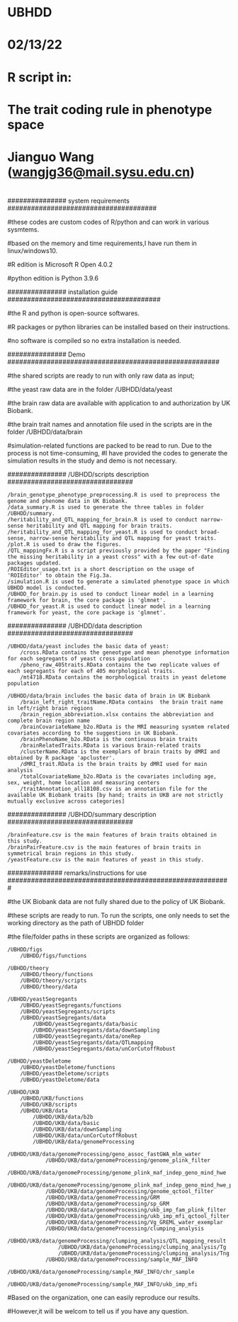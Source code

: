 # UBHDD

# 02/13/22
# R script in:
# The trait coding rule in phenotype space
# 
# Jianguo Wang (wangjg36@mail.sysu.edu.cn)
# 


############### system requirements ######################################

#these codes are custom codes of R/python and can work in various sysmtems.

#based on the memory and time requirements,I have run them in linux/windows10.

#R edition is Microsoft R Open 4.0.2

#python edition is Python 3.9.6


############### installation guide #######################################

#the R and python is open-source softwares.

#R packages or python libraries can be installed based on their instructions.

#no software is compiled so no extra installation is needed.


############### Demo ######################################################

#the shared scripts are ready to run with only raw data as input;

#the yeast raw data are in the folder /UBHDD/data/yeast

#the brain raw data are available with application to and authorization by UK Biobank.

#the brain trait names and annotation file used in the scripts are in the folder /UBHDD/data/brain

#simulation-related functions are packed to be read to run. Due to the process is not time-consuming, 
#I have provided the codes to generate the simulation results in the study and demo is not necessary. 


############### /UBHDD/scripts description ################################ 

	/brain_genotype_phenotype_preprocessing.R is used to preprocess the genome and phenome data in UK Biobank.
	/data_summary.R is used to generate the three tables in folder /UBHDD/summary.
	/heritability_and_QTL_mapping_for_brain.R is used to conduct narrow-sense heritability and QTL mapping for brain traits.
	/heritability_and_QTL_mapping_for_yeast.R is used to conduct broad-sense, narrow-sense heritability and QTL mapping for yeast traits.
	/plot.R is used to draw the figures.
	/QTL_mappingFx.R is a script previously provided by the paper "Finding the missing heritability in a yeast cross" with a few out-of-date packages updated.
	/ROIEditor_usage.txt is a short description on the usage of 'ROIEditor' to obtain the Fig.3a.
	/simulation.R is used to generate a simulated phenotype space in which UBHDD model is conducted.
	/UBHDD_for_brain.py is used to conduct linear model in a learning framework for brain, the core package is 'glmnet'.
	/UBHDD_for_yeast.R is used to conduct linear model in a learning framework for yeast, the core package is 'glmnet'.


############### /UBHDD/data description ################################ 

	/UBHDD/data/yeast includes the basic data of yeast: 
		/cross.RData contains the geneotype and mean phenotype information for each segregants of yeast cross population
		/pheno_raw_405traits.RData contains the two replicate values of each segregants for each of 405 morphological traits.
		/mt4718.RData contains the morphological traits in yeast deletome population
	
	/UBHDD/data/brain includes the basic data of brain in UK Biobank
		/brain_left_right_traitName.RData contains  the brain trait name in left/right brain regions
		/brain_region_abbreviation.xlsx contains the abbreviation and complete brain region name
		/brainCovariateName_b2o.RData is the MRI measuring sysmtem related covariates according to the suggestions in UK Biobank.
		/brainPhenoName_b2o.RData is the continuous brain traits
		/brainRelatedTraits.RData is various brain-related traits
		/clusterName.RData is the exemplars of brain traits by dMRI and obtained by R package 'apcluster'.
		/dMRI_trait.RData is the brain traits by dMRI used for main analysis
		/totalCovariateName_b2o.RData is the covariates including age, sex, weight, home location and measuring centers
		/traitAnnotation_all18108.csv is an annotation file for the available UK Biobank traits [by hand; traits in UKB are not strictly mutually exclusive across categories]


############### /UBHDD/summary description ################################ 

	/brainFeature.csv is the main features of brain traits obtained in this study.
	/brainPairFeature.csv is the main features of brain traits in symmetrical brain regions in this study.
	/yeastFeature.csv is the main features of yeast in this study.


############## remarks/instructions for use #########################################################

#the UK Biobank data are not fully shared due to the policy of UK Biobank.

#these scripts are ready to run. To run the scripts, one only needs to set the working directory as the path of UBHDD folder 

#the file/folder paths in these scripts are organized as follows:

	/UBHDD/figs
		/UBHDD/figs/functions

    /UBHDD/theory
		/UBHDD/theory/functions
		/UBHDD/theory/scripts
		/UBHDD/theory/data		
	
	/UBHDD/yeastSegregants
		/UBHDD/yeastSegregants/functions
		/UBHDD/yeastSegregants/scripts
		/UBHDD/yeastSegregants/data
			/UBHDD/yeastSegregants/data/basic
			/UBHDD/yeastSegregants/data/downSampling
			/UBHDD/yeastSegregants/data/oneRep
			/UBHDD/yeastSegregants/data/QTLmapping
			/UBHDD/yeastSegregants/data/unCorCutoffRobust
		
	/UBHDD/yeastDeletome
		/UBHDD/yeastDeletome/functions
		/UBHDD/yeastDeletome/scripts
		/UBHDD/yeastDeletome/data
	
	/UBHDD/UKB
		/UBHDD/UKB/functions
		/UBHDD/UKB/scripts
		/UBHDD/UKB/data
			/UBHDD/UKB/data/b2b
			/UBHDD/UKB/data/basic
			/UBHDD/UKB/data/downSampling
			/UBHDD/UKB/data/unCorCutoffRobust
			/UBHDD/UKB/data/genomeProcessing
				/UBHDD/UKB/data/genomeProcessing/geno_assoc_fastGWA_mlm_water
				/UBHDD/UKB/data/genomeProcessing/genome_plink_filter
				/UBHDD/UKB/data/genomeProcessing/genome_plink_maf_indep_geno_mind_hwe
				/UBHDD/UKB/data/genomeProcessing/genome_plink_maf_indep_geno_mind_hwe_pruned
				/UBHDD/UKB/data/genomeProcessing/genome_qctool_filter
				/UBHDD/UKB/data/genomeProcessing/GRM
				/UBHDD/UKB/data/genomeProcessing/sp_GRM
				/UBHDD/UKB/data/genomeProcessing/ukb_imp_fam_plink_filter
				/UBHDD/UKB/data/genomeProcessing/ukb_imp_mfi_qctool_filter
				/UBHDD/UKB/data/genomeProcessing/Vg_GREML_water_exemplar			
				/UBHDD/UKB/data/genomeProcessing/clumping_analysis
					/UBHDD/UKB/data/genomeProcessing/clumping_analysis/QTL_mapping_result
					/UBHDD/UKB/data/genomeProcessing/clumping_analysis/Tg
					/UBHDD/UKB/data/genomeProcessing/clumping_analysis/Tng
				/UBHDD/UKB/data/genomeProcessing/sample_MAF_INFO
					/UBHDD/UKB/data/genomeProcessing/sample_MAF_INFO/chr_sample
					/UBHDD/UKB/data/genomeProcessing/sample_MAF_INFO/ukb_imp_mfi				

	

#Based on the organization, one can easily reproduce our results. 

#However,it will be welcom to tell us if you have any question.







